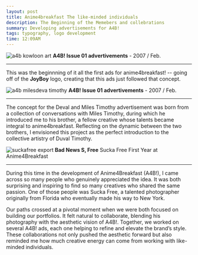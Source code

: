 ```yaml
---
layout: post
title: Anime4breakfast The like-minded individuals
description: The Beginning of the Memebers and collebrations
summary: Developing advertisements for A4B!
tags: typography, logo development
time: 12:09AM
---
```


![a4b kowloon art](JLC-Folio/assets/img/a4b-kowloon-art.png)
**A4B! Issue 01 advertivements** - 2007 / Feb.

---

This was the beginnning of it all the first ads for anime4breakfast! -- going off of the **JoyBoy** logo, creating that this ads just followed that concept.

![a4b milesdeva timothy](JLC-Folio/assets/img/a4b-miles-deval-timothy.png)
**A4B! Issue 01 advertivements** - 2007 / Feb.

---

The concept for the Deval and Miles Timothy advertisement was born from a collection of conversations with Miles Timothy, during which he introduced me to his brother, a fellow creative whose talents became integral to anime4breakfast. Reflecting on the dynamic between the two brothers, I envisioned this project as the perfect introduction to the collective artistry of Duval Timothy.


![suckafree export](JLC-Folio/assets/img/pixelcut-export2.png)
**Bad News S, Free** Sucka Free First Year at Anime4Breakfast

--- 

During this time in the development of Anime4Breakfast (A4B!), I came across so many people who genuinely appreciated the idea. It was both surprising and inspiring to find so many creatives who shared the same passion. One of those people was Sucka Free, a talented photographer originally from Florida who eventually made his way to New York.  

Our paths crossed at a pivotal moment when we were both focused on building our portfolios. It felt natural to collaborate, blending his photography with the aesthetic vision of A4B!. Together, we worked on several A4B! ads, each one helping to refine and elevate the brand’s style. These collaborations not only pushed the aesthetic forward but also reminded me how much creative energy can come from working with like-minded individuals.  
